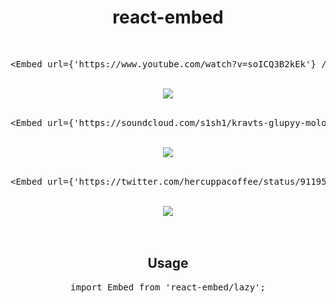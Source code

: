 <div align="center">
  <h1>
    react-embed
  </h1>
</div>

<br />

<div align="center">
  <pre>&#x3C;Embed url={&#x27;https://www.youtube.com/watch?v=soICQ3B2kEk&#x27;} /&#x3E;</pre>
  <br >
  <img src="https://user-images.githubusercontent.com/9773803/53292118-473ced80-37be-11e9-8cba-1380e111ef33.png">
</div>

<br />

<div align="center">
  <pre>&#x3C;Embed url={&#x27;https://soundcloud.com/s1sh1/kravts-glupyy-molodoy-na-meli&#x27;} /&#x3E;</pre>
  <br >
  <img src="https://user-images.githubusercontent.com/9773803/53292083-933b6280-37bd-11e9-8762-3a47b0a3bba3.png">
</div>

<br />

<div align="center">
  <pre>&#x3C;Embed url={&#x27;https://twitter.com/hercuppacoffee/status/911958476678561792&#x27;} /&#x3E;</pre>
  <br >
  <img src="https://user-images.githubusercontent.com/9773803/53292170-e6fa7b80-37be-11e9-87ab-8b16ab696412.png">
</div>


<br />
<br />

<div align="center">
  <h2>
    Usage
  </h2>
  <pre>import Embed from 'react-embed/lazy';</pre>
</div>

